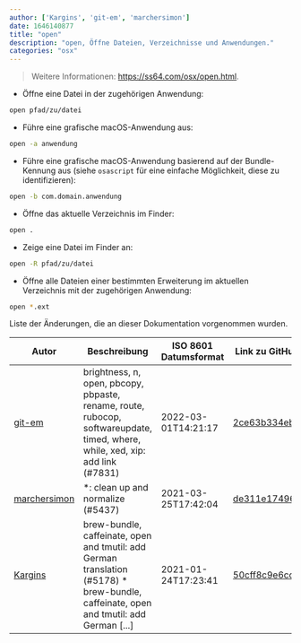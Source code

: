 ```yaml
---
author: ['Kargins', 'git-em', 'marchersimon']
date: 1646140877
title: "open"
description: "open, Öffne Dateien, Verzeichnisse und Anwendungen."
categories: "osx"
---
```

> Weitere Informationen: <https://ss64.com/osx/open.html>.

- Öffne eine Datei in der zugehörigen Anwendung:

```bash
open pfad/zu/datei
```

- Führe eine grafische macOS-Anwendung aus:

```bash
open -a anwendung
```

- Führe eine grafische macOS-Anwendung basierend auf der Bundle-Kennung aus (siehe `osascript` für eine einfache Möglichkeit, diese zu identifizieren):

```bash
open -b com.domain.anwendung
```

- Öffne das aktuelle Verzeichnis im Finder:

```bash
open .
```

- Zeige eine Datei im Finder an:

```bash
open -R pfad/zu/datei
```

- Öffne alle Dateien einer bestimmten Erweiterung im aktuellen Verzeichnis mit der zugehörigen Anwendung:

```bash
open *.ext
```
Liste der Änderungen, die an dieser Dokumentation vorgenommen wurden.


Autor | Beschreibung | ISO 8601 Datumsformat | Link zu GitHub
------|-----|-----|-----
[git-em](mailto:56173216+git-em@users.noreply.github.com) | brightness, n, open, pbcopy, pbpaste, rename, route, rubocop, softwareupdate, timed, where, while, xed, xip: add link (#7831) | 2022-03-01T14:21:17 | [2ce63b334ebd](https://github.com/tldr-pages/tldr/commit/2ce63b334ebd26bb9e46be904fcc19884974e397)
[marchersimon](mailto:50295997+marchersimon@users.noreply.github.com) | *: clean up and normalize (#5437) | 2021-03-25T17:42:04 | [de311e174960](https://github.com/tldr-pages/tldr/commit/de311e17496083a7f805793ef228995ecc7e8c97)
[Kargins](mailto:GETandSELECT@users.noreply.github.com) | brew-bundle, caffeinate, open and tmutil: add German translation (#5178) * brew-bundle, caffeinate, open and tmutil: add German [...] | 2021-01-24T17:23:41 | [50cff8c9e6cc](https://github.com/tldr-pages/tldr/commit/50cff8c9e6ccb71814f52be4a517f8a07b51cd0f)

